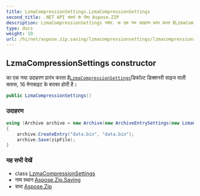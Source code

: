 ```yaml
---
title: LzmaCompressionSettings.LzmaCompressionSettings
second_title: .NET API संदर्भ के लिए Aspose.ZIP
description: LzmaCompressionSettings नर्मत. क एक नय उदहरण प्ररंभ करत हैLzmaCompressionSettingsडफल्ट डक्शनर सइज वल क्लस 16 मेगबइट के बरबर हत है
type: docs
weight: 10
url: /hi/net/aspose.zip.saving/lzmacompressionsettings/lzmacompressionsettings/
---
```

## LzmaCompressionSettings constructor

का एक नया उदाहरण प्रारंभ करता है[`LzmaCompressionSettings`](../)डिफॉल्ट डिक्शनरी साइज वाली क्लास, 16 मेगाबाइट के बराबर होती है।

```csharp
public LzmaCompressionSettings()
```

### उदाहरण

```csharp
using (Archive archive = new Archive(new ArchiveEntrySettings(new LzmaCompressionSettings())))
{
    archive.CreateEntry("data.bin", "data.bin");
    archive.Save(zipFile);
}
```

### यह सभी देखें

* class [LzmaCompressionSettings](../)
* नाम स्थान [Aspose.Zip.Saving](../../lzmacompressionsettings/)
* सभा [Aspose.Zip](../../../)


